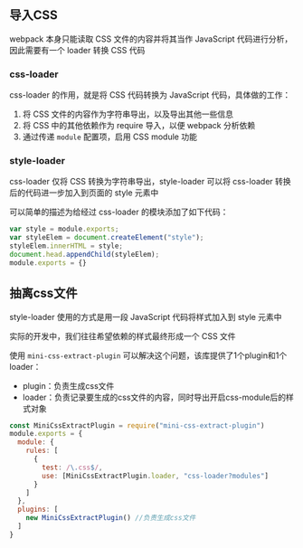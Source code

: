 ## 导入CSS

webpack 本身只能读取 CSS 文件的内容并将其当作 JavaScript 代码进行分析，因此需要有一个 loader 转换 CSS 代码

### css-loader

css-loader 的作用，就是将 CSS 代码转换为 JavaScript 代码，具体做的工作：

1. 将 CSS 文件的内容作为字符串导出，以及导出其他一些信息
2. 将 CSS 中的其他依赖作为 require 导入，以便 webpack 分析依赖
3. 通过传递 `module` 配置项，启用 CSS module 功能

### style-loader

css-loader 仅将 CSS 转换为字符串导出，style-loader 可以将 css-loader 转换后的代码进一步加入到页面的 style 元素中

可以简单的描述为给经过 css-loader 的模块添加了如下代码：

```javascript
var style = module.exports;
var styleElem = document.createElement("style");
styleElem.innerHTML = style;
document.head.appendChild(styleElem);
module.exports = {}
```

## 抽离css文件

style-loader 使用的方式是用一段 JavaScript 代码将样式加入到 style 元素中

实际的开发中，我们往往希望依赖的样式最终形成一个 CSS 文件

使用 `mini-css-extract-plugin` 可以解决这个问题，该库提供了1个plugin和1个loader：

- plugin：负责生成css文件
- loader：负责记录要生成的css文件的内容，同时导出开启css-module后的样式对象

```javascript
const MiniCssExtractPlugin = require("mini-css-extract-plugin")
module.exports = {
  module: {
    rules: [
      {
        test: /\.css$/,
        use: [MiniCssExtractPlugin.loader, "css-loader?modules"]
      }
    ]
  },
  plugins: [
    new MiniCssExtractPlugin() //负责生成css文件
  ]
}
```

